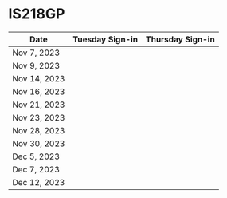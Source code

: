 # IS218GP
| Date       | Tuesday Sign-in | Thursday Sign-in |
|------------|-----------------|------------------|
| Nov 7, 2023|                 |                  |
| Nov 9, 2023|                 |                  |
| Nov 14, 2023|                |                  |
| Nov 16, 2023|                |                  |
| Nov 21, 2023|                |                  |
| Nov 23, 2023|                |                  |
| Nov 28, 2023|                |                  |
| Nov 30, 2023|                |                  |
| Dec 5, 2023 |                |                  |
| Dec 7, 2023 |                |                  |
| Dec 12, 2023|                |                  |
